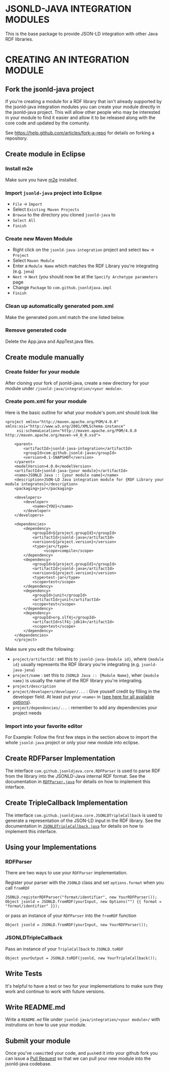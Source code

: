 JSONLD-JAVA INTEGRATION MODULES
===============================

This is the base package to provide JSON-LD integration with other Java RDF libraries.

CREATING AN INTEGRATION MODULE
==============================

Fork the jsonld-java project
----------------------------

If you're creating a module for a RDF library that isn't already supported by the jsonld-java integration modules you can create your module directly in the jsonld-java project. This will allow other people who may be interested in your module to find it easier and allow it to be released along with the core code and updated by the comunity.

See https://help.github.com/articles/fork-a-repo for details on forking a repository.

Create module in Eclipse
------------------------

### Install m2e

Make sure you have [m2e](http://eclipse.org/m2e/) installed.

### Import `jsonld-java` project into Eclipse

 * `File` -> `Import`
 * Select `Existing Maven Projects`
 * `Browse` to the directory you cloned `jsonld-java` to
 * `Select All`
 * `Finish`

### Create new Maven Module

 * Right click on the `jsonld-java-integration` project and select `New` -> `Project`
 * Select `Maven Module`
 * Enter a `Module Name` which matches the RDF Library you're integrating (e.g. `jena`) 
 * `Next` -> `Next` (you should now be at the `Specify Archetype parameters` page
 * Change `Package` to `com.github.jsonldjava.impl`
 * `Finish`

### Clean up automatically generated pom.xml

Make the generated pom.xml match the one listed below.

### Remove generated code

Delete the App.java and AppTest.java files.

Create module manually
----------------------

### Create folder for your module

After cloning your fork of jsonld-java, create a new directory for your module under `/jsonld-java/integration/<your module>`.

### Create pom.xml for your module

Here is the basic outline for what your module's pom.xml should look like

	<project xmlns="http://maven.apache.org/POM/4.0.0" xmlns:xsi="http://www.w3.org/2001/XMLSchema-instance"
		 xsi:schemaLocation="http://maven.apache.org/POM/4.0.0 http://maven.apache.org/maven-v4_0_0.xsd">
	
		<parent>
			<artifactId>jsonld-java-integration</artifactId>
			<groupId>com.github.jsonld-java</groupId>
			<version>0.1-SNAPSHOT</version>
		</parent>
		<modelVersion>4.0.0</modelVersion>
		<artifactId>jsonld-java-{your module}</artifactId>
		<name>JSONLD Java :: {your module name}</name>
		<description>JSON-LD Java integration module for {RDF Library your module integrates}</description>
		<packaging>jar</packaging>

		<developers>
			<developer>
				<name>{YOU}</name>
			</developer>
		</developers>

		<dependencies>
			<dependency>
				<groupId>${project.groupId}</groupId>
				<artifactId>jsonld-java</artifactId>
				<version>${project.version}</version>
				<type>jar</type> 
					 <scope>compile</scope> 
			</dependency>
			<dependency>
				<groupId>${project.groupId}</groupId>
				<artifactId>jsonld-java</artifactId>
				<version>${project.version}</version>
				<type>test-jar</type>
				<scope>test</scope>
			</dependency>
			<dependency>
				<groupId>junit</groupId>
				<artifactId>junit</artifactId>
				<scope>test</scope>
			</dependency>
			<dependency>
				<groupId>org.slf4j</groupId>
				<artifactId>slf4j-jdk14</artifactId>
				<scope>test</scope>
			</dependency>
		</dependencies>
		</project>

Make sure you edit the following:
 * `project/artifactId` : set this to `jsonld-java-{module id}`, where `{module id}` usually represents the RDF library you're integrating (e.g. `jsonld-java-jena`)
 * `project/name` : set this to `JSONLD Java :: {Module Name}`, wher `{module name}` is usually the name of the RDF library you're integrating.
 * `project/description`
 * `project/developers/developer/...` : Give youself credit by filling in the developer field. At least put your `<name>` in ([see here for all available options](http://maven.apache.org/pom.html#Developers)).
 * `project/dependencies/...` : remember to add any dependencies your project needs

### Import into your favorite editor

For Example: Follow the first few steps in the section above to import the whole `jsonld-java` project or only your new module into eclipse.

Create RDFParser Implementation
-------------------------------

The interface `com.github.jsonldjava.core.RDFParser` is used to parse RDF from the library into the JSONLD-Java internal RDF format. See the documentation in [`RDFParser.java`](../core/src/main/java/com/github/jsonldjava/core/RDFParser.java) for details on how to implement this interface.

Create TripleCallback Implementation
------------------------------------

The interface `com.github.jsonldjava.core.JSONLDTripleCallback` is used to generate a representation of the JSON-LD input in the RDF library. See the documentation in [`JSONLDTripleCallback.java`](../core/src/main/java/com/github/jsonldjava/core/JSONLDTripleCallback.java) for details on how to implement this interface.

Using your Implementations
--------------------------

### RDFParser

There are two ways to use your `RDFParser` implementation.

Register your parser with the `JSONLD` class and set `options.format` when you call `fromRDF`

	JSONLD.registerRDFParser("format/identifier", new YourRDFParser());
	Object jsonld = JSONLD.fromRDF(yourInput, new Options("") {{ format = "format/identifier" }});

or pass an instance of your `RDFParser` into the `fromRDF` function

	Object jsonld = JSONLD.fromRDF(yourInput, new YourRDFParser());

### JSONLDTripleCallback

Pass an instance of your `TripleCallback` to `JSONLD.toRDF`

	Object yourOutput = JSONLD.toRDF(jsonld, new YourTripleCallback());

Write Tests
-----------

It's helpful to have a test or two for your implementations to make sure they work and continue to work with future versions.

Write README.md
---------------

Write a `README.md` file under `jsonld-java/integration/<your module>/` with instrutions on how to use your module.

Submit your module
------------------

Once you've `commit`ted your code, and `push`ed it into your github fork you can issue a [Pull Request](https://help.github.com/articles/using-pull-requests) so that we can pull your new module into the jsonld-java codebase.
